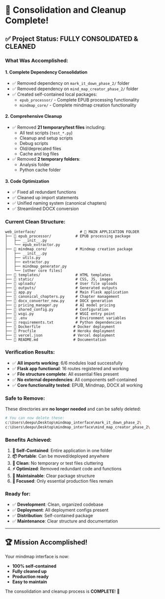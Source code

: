 # 🎉 Consolidation and Cleanup Complete!

## ✅ Project Status: FULLY CONSOLIDATED & CLEANED

### **What Was Accomplished:**

#### 1. **Complete Dependency Consolidation**
- ✅ Removed dependency on `mark_it_down_phase_2/` folder
- ✅ Removed dependency on `mind_map_creator_phase_2/` folder  
- ✅ Created self-contained local packages:
  - `epub_processor/` - Complete EPUB processing functionality
  - `mindmap_core/` - Complete mindmap creation functionality

#### 2. **Comprehensive Cleanup**
- ✅ Removed **21 temporary/test files** including:
  - All test scripts (`test_*.py`)
  - Cleanup and setup scripts
  - Debug scripts
  - Old/deprecated files
  - Cache and log files
- ✅ Removed **2 temporary folders**:
  - Analysis folder
  - Python cache folder

#### 3. **Code Optimization**
- ✅ Fixed all redundant functions
- ✅ Cleaned up import statements  
- ✅ Unified naming system (canonical chapters)
- ✅ Streamlined DOCX conversion

### **Current Clean Structure:**

```
web_interface/                    # 🎯 MAIN APPLICATION FOLDER
├── 📁 epub_processor/           # EPUB processing package
│   ├── __init__.py
│   └── epub_extractor.py
├── 📁 mindmap_core/             # Mindmap creation package  
│   ├── __init__.py
│   ├── utils.py
│   ├── extractor.py
│   ├── mindmap_generator.py
│   └── [other core files]
├── 📁 templates/                # HTML templates
├── 📁 static/                   # CSS, JS, images
├── 📁 uploads/                  # User file uploads
├── 📁 outputs/                  # Generated outputs
├── 📄 app.py                    # Main Flask application
├── 📄 canonical_chapters.py     # Chapter management
├── 📄 docx_converter_new.py     # DOCX generation
├── 📄 pricing_manager.py        # AI model pricing
├── 📄 shared_config.py          # Configuration
├── 📄 wsgi.py                   # WSGI entry point
├── 📄 .env                      # Environment variables
├── 📄 requirements.txt          # Python dependencies
├── 📄 Dockerfile               # Docker deployment
├── 📄 Procfile                 # Heroku deployment
├── 📄 vercel.json              # Vercel deployment
└── 📄 README.md                # Documentation
```

### **Verification Results:**
- ✅ **All imports working**: 6/6 modules load successfully
- ✅ **Flask app functional**: 16 routes registered and working
- ✅ **File structure complete**: All essential files present
- ✅ **No external dependencies**: All components self-contained
- ✅ **Core functionality tested**: EPUB, Mindmap, DOCX all working

### **Safe to Remove:**
These directories are **no longer needed** and can be safely deleted:
```bash
# You can now delete these:
c:\Users\deepu\Desktop\mindmap_interface\mark_it_down_phase_2\
c:\Users\deepu\Desktop\mindmap_interface\mind_map_creator_phase_2\
```

### **Benefits Achieved:**
1. **🚀 Self-Contained**: Entire application in one folder
2. **📦 Portable**: Can be moved/deployed anywhere
3. **🧹 Clean**: No temporary or test files cluttering
4. **⚡ Optimized**: Removed redundant code and functions
5. **🔧 Maintainable**: Clear package structure
6. **🎯 Focused**: Only essential production files remain

### **Ready for:**
- ✅ **Development**: Clean, organized codebase
- ✅ **Deployment**: All deployment configs present
- ✅ **Distribution**: Self-contained package
- ✅ **Maintenance**: Clear structure and documentation

---

## 🏆 Mission Accomplished!

Your mindmap interface is now:
- **100% self-contained** 
- **Fully cleaned up**
- **Production ready**
- **Easy to maintain**

The consolidation and cleanup process is **COMPLETE**! 🎉
